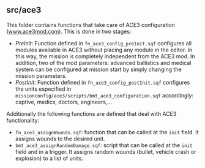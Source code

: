 ## src/ace3

This folder contains functions that take care of ACE3 configuration (www.ace3mod.com). This is done in two
stages:

* *PreInit*: Function defined in `fn_ace3_config_preInit.sqf` configures all modules available in ACE3
without placing any module in the editor. In this way, the mission is completely independent from the ACE3
mod. In addition, two of the mod parameters: advanced ballistics and medical system can be configured at
mission start by simply changing the mission parameters.
* *PostInit*: Function defined in `fn_ace3_config_postInit.sqf` configures the units especified in
`missionconfig/ace3/scripts/bmt_ace3_configuration.sqf` accordingly: captive, medics, doctors, engineers,...

Additionally the following functions are defined that deal with ACE3 functionality:

* `fn_ace3_assignWounds.sqf`: function that can be called at the `init` field. It assigns wounds to the
desired unit.
* `bmt_ace3_assignRandomDamage.sqf`: script that can be called at the `init` field and in a trigger. It
assigns random wounds (bullet, vehicle crash or explosion) to a list of units.
